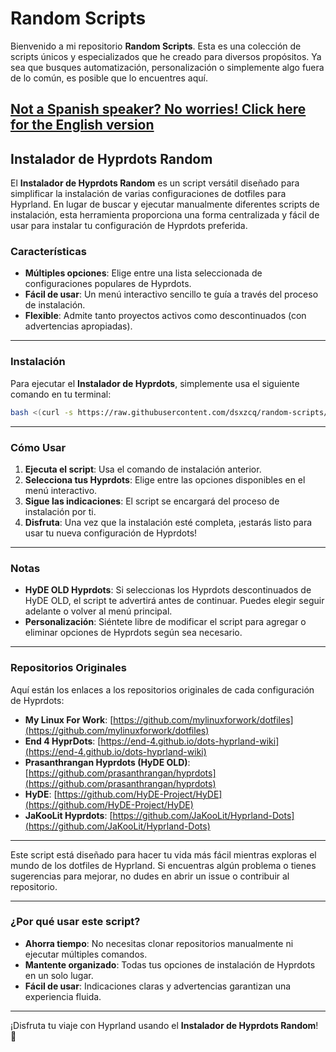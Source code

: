 # Random Scripts

Bienvenido a mi repositorio **Random Scripts**. Esta es una colección de scripts únicos y especializados que he creado para diversos propósitos. Ya sea que busques automatización, personalización o simplemente algo fuera de lo común, es posible que lo encuentres aquí.

[Not a Spanish speaker? No worries! Click here for the English version](https://github.com/dsxzcq/random-scripts/blob/main/README.MD)
---

## Instalador de Hyprdots Random

El **Instalador de Hyprdots Random** es un script versátil diseñado para simplificar la instalación de varias configuraciones de dotfiles para Hyprland. En lugar de buscar y ejecutar manualmente diferentes scripts de instalación, esta herramienta proporciona una forma centralizada y fácil de usar para instalar tu configuración de Hyprdots preferida.

### Características
- **Múltiples opciones**: Elige entre una lista seleccionada de configuraciones populares de Hyprdots.
- **Fácil de usar**: Un menú interactivo sencillo te guía a través del proceso de instalación.
- **Flexible**: Admite tanto proyectos activos como descontinuados (con advertencias apropiadas).

---

### Instalación

Para ejecutar el **Instalador de Hyprdots**, simplemente usa el siguiente comando en tu terminal:

```bash
bash <(curl -s https://raw.githubusercontent.com/dsxzcq/random-scripts/main/random-hyprdots-installer.sh)
```

---

### Cómo Usar

1. **Ejecuta el script**: Usa el comando de instalación anterior.
2. **Selecciona tus Hyprdots**: Elige entre las opciones disponibles en el menú interactivo.
3. **Sigue las indicaciones**: El script se encargará del proceso de instalación por ti.
4. **Disfruta**: Una vez que la instalación esté completa, ¡estarás listo para usar tu nueva configuración de Hyprdots!

---

### Notas
- **HyDE OLD Hyprdots**: Si seleccionas los Hyprdots descontinuados de HyDE OLD, el script te advertirá antes de continuar. Puedes elegir seguir adelante o volver al menú principal.
- **Personalización**: Siéntete libre de modificar el script para agregar o eliminar opciones de Hyprdots según sea necesario.

---

### Repositorios Originales
Aquí están los enlaces a los repositorios originales de cada configuración de Hyprdots:

- **My Linux For Work**: [https://github.com/mylinuxforwork/dotfiles](https://github.com/mylinuxforwork/dotfiles)
- **End 4 HyprDots**: [https://end-4.github.io/dots-hyprland-wiki](https://end-4.github.io/dots-hyprland-wiki)
- **Prasanthrangan Hyprdots (HyDE OLD)**: [https://github.com/prasanthrangan/hyprdots](https://github.com/prasanthrangan/hyprdots)
- **HyDE**: [https://github.com/HyDE-Project/HyDE](https://github.com/HyDE-Project/HyDE)
- **JaKooLit Hyprdots**: [https://github.com/JaKooLit/Hyprland-Dots](https://github.com/JaKooLit/Hyprland-Dots)

---

Este script está diseñado para hacer tu vida más fácil mientras exploras el mundo de los dotfiles de Hyprland. Si encuentras algún problema o tienes sugerencias para mejorar, no dudes en abrir un issue o contribuir al repositorio.

---

### ¿Por qué usar este script?
- **Ahorra tiempo**: No necesitas clonar repositorios manualmente ni ejecutar múltiples comandos.
- **Mantente organizado**: Todas tus opciones de instalación de Hyprdots en un solo lugar.
- **Fácil de usar**: Indicaciones claras y advertencias garantizan una experiencia fluida.

---

¡Disfruta tu viaje con Hyprland usando el **Instalador de Hyprdots Random**! 🚀
